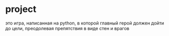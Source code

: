 # project

это игра, написанная на python, в которой главный герой должен дойти до цели, преодолевая препятствия в виде стен и врагов
